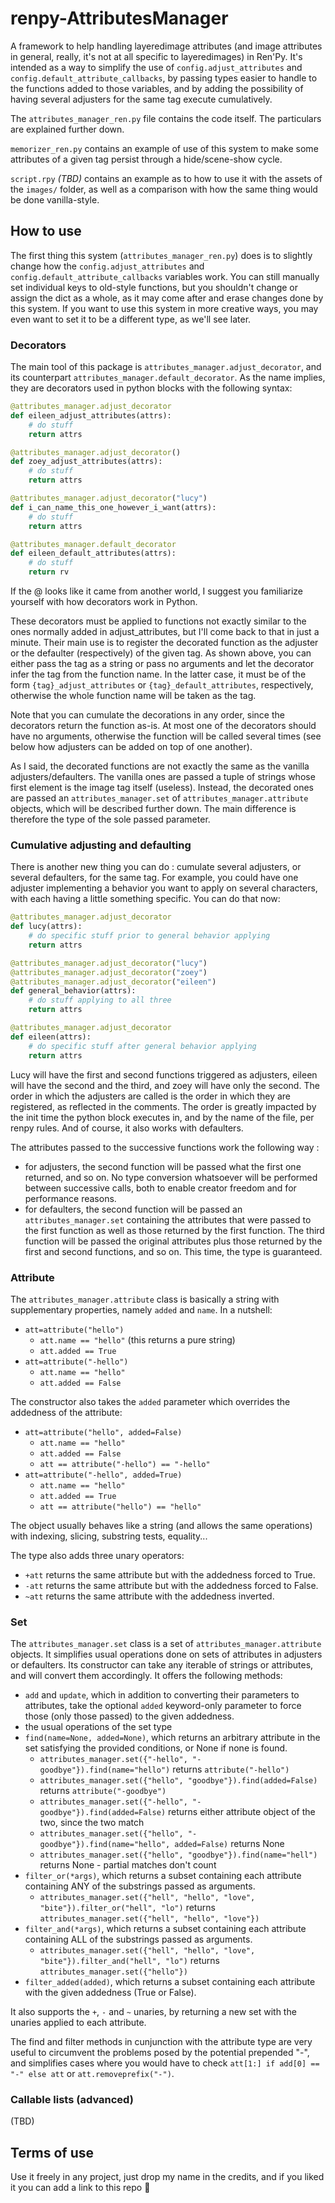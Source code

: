 # renpy-AttributesManager

A framework to help handling layeredimage attributes (and image attributes in general, really, it's not at all specific to layeredimages) in Ren'Py. It's intended as a way to simplify the use of `config.adjust_attributes` and `config.default_attribute_callbacks`, by passing types easier to handle to the functions added to those variables, and by adding the possibility of having several adjusters for the same tag execute cumulatively.

The `attributes_manager_ren.py` file contains the code itself. The particulars are explained further down.

`memorizer_ren.py` contains an example of use of this system to make some attributes of a given tag persist through a hide/scene-show cycle.

`script.rpy` *(TBD)* contains an example as to how to use it with the assets of the `images/` folder, as well as a comparison with how the same thing would be done vanilla-style.

## How to use

The first thing this system (`attributes_manager_ren.py`) does is to slightly change how the `config.adjust_attributes` and `config.default_attribute_callbacks` variables work. You can still manually set individual keys to old-style functions, but you shouldn't change or assign the dict as a whole, as it may come after and erase changes done by this system. If you want to use this system in more creative ways, you may even want to set it to be a different type, as we'll see later.

### Decorators

The main tool of this package is `attributes_manager.adjust_decorator`, and its counterpart `attributes_manager.default_decorator`. As the name implies, they are decorators used in python blocks with the following syntax:

```py
@attributes_manager.adjust_decorator
def eileen_adjust_attributes(attrs):
    # do stuff
    return attrs

@attributes_manager.adjust_decorator()
def zoey_adjust_attributes(attrs):
    # do stuff
    return attrs

@attributes_manager.adjust_decorator("lucy")
def i_can_name_this_one_however_i_want(attrs):
    # do stuff
    return attrs

@attributes_manager.default_decorator
def eileen_default_attributes(attrs):
    # do stuff
    return rv
```

If the @ looks like it came from another world, I suggest you familiarize yourself with how decorators work in Python.

These decorators must be applied to functions not exactly similar to the ones normally added in adjust_attributes, but I'll come back to that in just a minute. Their main use is to register the decorated function as the adjuster or the defaulter (respectively) of the given tag. As shown above, you can either pass the tag as a string or pass no arguments and let the decorator infer the tag from the function name. In the latter case, it must be of the form `{tag}_adjust_attributes` or `{tag}_default_attributes`, respectively, otherwise the whole function name will be taken as the tag.

Note that you can cumulate the decorations in any order, since the decorators return the function as-is. At most one of the decorators should have no arguments, otherwise the function will be called several times (see below how adjusters can be added on top of one another).

As I said, the decorated functions are not exactly the same as the vanilla adjusters/defaulters. The vanilla ones are passed a tuple of strings whose first element is the image tag itself (useless). Instead, the decorated ones are passed an `attributes_manager.set` of `attributes_manager.attribute` objects, which will be described further down. The main difference is therefore the type of the sole passed parameter.

### Cumulative adjusting and defaulting

There is another new thing you can do : cumulate several adjusters, or several defaulters, for the same tag. For example, you could have one adjuster implementing a behavior you want to apply on several characters, with each having a little something specific. You can do that now:

```py
@attributes_manager.adjust_decorator
def lucy(attrs):
    # do specific stuff prior to general behavior applying
    return attrs

@attributes_manager.adjust_decorator("lucy")
@attributes_manager.adjust_decorator("zoey")
@attributes_manager.adjust_decorator("eileen")
def general_behavior(attrs):
    # do stuff applying to all three
    return attrs

@attributes_manager.adjust_decorator
def eileen(attrs):
    # do specific stuff after general behavior applying
    return attrs
```

Lucy will have the first and second functions triggered as adjusters, eileen will have the second and the third, and zoey will have only the second. The order in which the adjusters are called is the order in which they are registered, as reflected in the comments. The order is greatly impacted by the init time the python block executes in, and by the name of the file, per renpy rules. And of course, it also works with defaulters.

The attributes passed to the successive functions work the following way :

- for adjusters, the second function will be passed what the first one returned, and so on. No type conversion whatsoever will be performed between successive calls, both to enable creator freedom and for performance reasons.
- for defaulters, the second function will be passed an `attributes_manager.set` containing the attributes that were passed to the first function as well as those returned by the first function. The third function will be passed the original attributes plus those returned by the first and second functions, and so on. This time, the type is guaranteed.

### Attribute

The `attributes_manager.attribute` class is basically a string with supplementary properties, namely `added` and `name`. In a nutshell:
- `att=attribute("hello")`
  * `att.name == "hello"` (this returns a pure string)
  * `att.added == True`
- `att=attribute("-hello")`
  * `att.name == "hello"`
  * `att.added == False`

The constructor also takes the `added` parameter which overrides the addedness of the attribute:
- `att=attribute("hello", added=False)`
  * `att.name == "hello"`
  * `att.added == False`
  * `att == attribute("-hello") == "-hello"`
- `att=attribute("-hello", added=True)`
  * `att.name == "hello"`
  * `att.added == True`
  * `att == attribute("hello") == "hello"`

The object usually behaves like a string (and allows the same operations) with indexing, slicing, substring tests, equality...

The type also adds three unary operators:
- `+att` returns the same attribute but with the addedness forced to True.
- `-att` returns the same attribute but with the addedness forced to False.
- `~att` returns the same attribute with the addedness inverted.

### Set

The `attributes_manager.set` class is a set of `attributes_manager.attribute` objects. It simplifies usual operations done on sets of attributes in adjusters or defaulters. Its constructor can take any iterable of strings or attributes, and will convert them accordingly. It offers the following methods:
- `add` and `update`, which in addition to converting their parameters to attributes, take the optional `added` keyword-only parameter to force those (only those passed) to the given addedness.
- the usual operations of the set type
- `find(name=None, added=None)`, which returns an arbitrary attribute in the set satisfying the provided conditions, or None if none is found.
  * `attributes_manager.set({"-hello", "-goodbye"}).find(name="hello")` returns `attribute("-hello")`
  * `attributes_manager.set({"hello", "goodbye"}).find(added=False)` returns `attribute("-goodbye")`
  * `attributes_manager.set({"-hello", "-goodbye"}).find(added=False)` returns either attribute object of the two, since the two match
  * `attributes_manager.set({"hello", "-goodbye"}).find(name="hello", added=False)` returns None
  * `attributes_manager.set({"hello", "goodbye"}).find(name="hell")` returns None - partial matches don't count
- `filter_or(*args)`, which returns a subset containing each attribute containing ANY of the substrings passed as arguments.
  * `attributes_manager.set({"hell", "hello", "love", "bite"}).filter_or("hell", "lo")` returns `attributes_manager.set({"hell", "hello", "love"})`
- `filter_and(*args)`, which returns a subset containing each attribute containing ALL of the substrings passed as arguments.
  * `attributes_manager.set({"hell", "hello", "love", "bite"}).filter_and("hell", "lo")` returns `attributes_manager.set({"hello"})`
- `filter_added(added)`, which returns a subset containing each attribute with the given addedness (True or False).

It also supports the `+`, `-` and `~` unaries, by returning a new set with the unaries applied to each attribute.

The find and filter methods in cunjunction with the attribute type are very useful to circumvent the problems posed by the potential prepended "-", and simplifies cases where you would have to check `att[1:] if add[0] == "-" else att` or `att.removeprefix("-")`.

### Callable lists (advanced)

(TBD)

## Terms of use

Use it freely in any project, just drop my name in the credits, and if you liked it you can add a link to this repo 🥰
